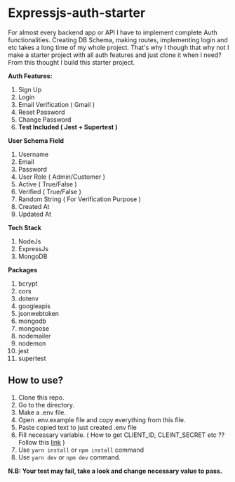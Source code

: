 # Expressjs-auth-starter

For almost every backend app or API I have to implement complete Auth functionalities. Creating DB Schema, making routes, implementing login and etc takes a long time of my whole project. That's why I though that why not I make a starter project with all auth features and just clone it when I need? From this thought I build this starter project.

**Auth Features:**

 1. Sign Up
 2. Login
 3. Email Verification ( Gmail )
 4. Reset Password
 5. Change Password
 6. **Test Included ( Jest + Supertest )**

**User Schema Field**
 1. Username
 2. Email
 3. Password
 4. User Role ( Admin/Customer )
 5. Active ( True/False )
 6. Verified ( True/False )
 7. Random String ( For Verification Purpose )
 8. Created At
 9. Updated At

**Tech Stack** 
 1. NodeJs
 2. ExpressJs
 3. MongoDB

**Packages** 
 1. bcrypt
 2. cors
 3. dotenv
 4. googleapis
 5. jsonwebtoken
 6. mongodb
 7. mongoose
 8. nodemailer
 9. nodemon
10. jest
11. supertest

## **How to use?**

 1. Clone this repo.
 2. Go to the directory.
 3. Make a .env file.
 4. Open .env.example file and copy everything from this file.
 5. Paste copied text to just created .env file
 6. Fill necessary variable. ( How to get CLIENT_ID, CLEINT_SECRET etc ?? Follow this [link](https://docs.google.com/document/d/e/2PACX-1vSC-d9T5kRDn-J8iem57OXC5fK5KU1m8SZNinxPcU4b4qBTET7PWhWaN6lSTvdAKYPiP81oIudvEraB/pub) )
 8. Use `yarn install` or `npm install` command
 9. Use `yarn dev` or `npm dev` command.

**N.B: Your test may fail, take a look and change necessary value to pass.**
